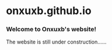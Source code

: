 # onxuxb.github.io

### Welcome to Onxuxb's website!

The website is still under construction......
